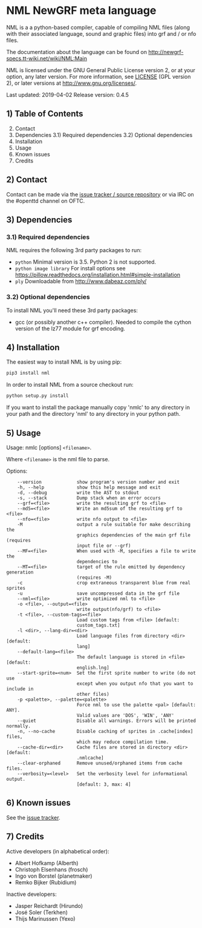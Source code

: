 # NML NewGRF meta language

NML is a a python-based compiler, capable of compiling NML files (along
with their associated language, sound and graphic files) into grf
and / or nfo files.

The documentation about the language can be found on
http://newgrf-specs.tt-wiki.net/wiki/NML:Main

NML is licensed under the GNU General Public License version 2, or at
your option, any later version. For more information, see [LICENSE](https://github.com/OpenTTD/nml/blob/master/LICENSE)
(GPL version 2), or later versions at http://www.gnu.org/licenses/.

Last updated:    2019-04-02
Release version: 0.4.5

## 1) Table of Contents

2) Contact
3) Dependencies
3.1) Required dependencies
3.2) Optional dependencies
4) Installation
5) Usage
6) Known issues
7) Credits

## 2) Contact

Contact can be made via the [issue tracker / source repository](https://github.com/OpenTTD/nml) or via IRC on the \#openttd channel on OFTC.

## 3) Dependencies

### 3.1) Required dependencies

NML requires the following 3rd party packages to run:

- `python`
  Minimal version is 3.5. Python 2 is not supported.
- `python image library`
  For install options see https://pillow.readthedocs.org/installation.html#simple-installation
- `ply`
  Downloadable from http://www.dabeaz.com/ply/

### 3.2) Optional dependencies

To install NML you'll need these 3rd party packages:

- gcc (or possibly another c++ compiler).
  Needed to compile the cython version of the lz77 module for grf encoding.

## 4) Installation

The easiest way to install NML is by using pip:

```bash
pip3 install nml
```

In order to install NML from a source checkout run:

```bash
python setup.py install
```

If you want to install the package manually copy 'nmlc' to any directory
in your path and the directory 'nml' to any directory in your python path.

## 5) Usage

Usage: nmlc [options] `<filename>`.

Where `<filename>` is the nml file to parse.

Options:

```
    --version             show program's version number and exit
    -h, --help            show this help message and exit
    -d, --debug           write the AST to stdout
    -s, --stack           Dump stack when an error occurs
    --grf=<file>          write the resulting grf to <file>
    --md5=<file>          Write an md5sum of the resulting grf to <file>
    --nfo=<file>          write nfo output to <file>
    -M                    output a rule suitable for make describing the
                          graphics dependencies of the main grf file (requires
                          input file or --grf)
    --MF=<file>           When used with -M, specifies a file to write the
                          dependencies to
    --MT=<file>           target of the rule emitted by dependency generation
                          (requires -M)
    -c                    crop extraneous transparent blue from real sprites
    -u                    save uncompressed data in the grf file
    --nml=<file>          write optimized nml to <file>
    -o <file>, --output=<file>
                          write output(nfo/grf) to <file>
    -t <file>, --custom-tags=<file>
                          Load custom tags from <file> [default:
                          custom_tags.txt]
    -l <dir>, --lang-dir=<dir>
                          Load language files from directory <dir> [default:
                          lang]
    --default-lang=<file>
                          The default language is stored in <file> [default:
                          english.lng]
    --start-sprite=<num>  Set the first sprite number to write (do not use
                          except when you output nfo that you want to include in
                          other files)
    -p <palette>, --palette=<palette>
                          Force nml to use the palette <pal> [default: ANY].
                          Valid values are 'DOS', 'WIN', 'ANY'
    --quiet               Disable all warnings. Errors will be printed normally.
    -n, --no-cache        Disable caching of sprites in .cache[index] files,
                          which may reduce compilation time.
    --cache-dir=<dir>     Cache files are stored in directory <dir> [default:
                          .nmlcache]
    --clear-orphaned      Remove unused/orphaned items from cache files.
    --verbosity=<level>   Set the verbosity level for informational output.
                          [default: 3, max: 4]
```

## 6) Known issues

See the [issue tracker](https://dev.openttdcoop.org/projects/nml/issues).

## 7) Credits

Active developers (in alphabetical order):

- Albert Hofkamp (Alberth)
- Christoph Elsenhans (frosch)
- Ingo von Borstel (planetmaker)
- Remko Bijker (Rubidium)

Inactive developers:

- Jasper Reichardt (Hirundo)
- José Soler (Terkhen)
- Thijs Marinussen (Yexo)
